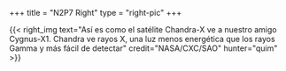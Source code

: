+++
title = "N2P7 Right"
type = "right-pic"
+++

{{< right_img
    text="Así es como el satélite Chandra-X ve a nuestro amigo Cygnus-X1. Chandra ve rayos X, una luz menos energética que los rayos Gamma y más fácil de detectar"
    credit="NASA/CXC/SAO"
    hunter="quim" >}}
